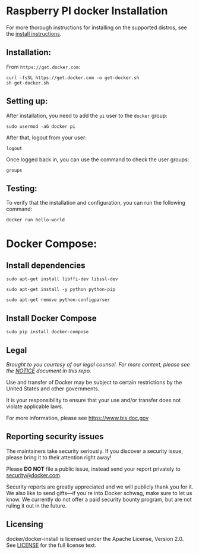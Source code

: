 # Raspberry PI docker Installation
 
For more thorough instructions for installing
on the supported distros, see the [install
instructions](https://docs.docker.com/engine/installation/).


## Installation:

From `https://get.docker.com`:
```shell
curl -fsSL https://get.docker.com -o get-docker.sh
sh get-docker.sh
```

## Setting up:

After installation, you need to add the `pi` user to the `docker` group:

```shell
sudo usermod -aG docker pi
```

After that, logout from your user:
```shell
logout
```

Once logged back in, you can use the command to check the user groups:
```shell
groups
```

## Testing:

To verify that the installation and configuration, you can run the following command:

```shell
docker run hello-world
```

# Docker Compose:

## Install dependencies

```shell
sudo apt-get install libffi-dev libssl-dev

sudo apt-get install -y python python-pip

sudo apt-get remove python-configparser
```

## Install Docker Compose

```shell
sudo pip install docker-compose
```

## Legal
*Brought to you courtesy of our legal counsel. For more context,
please see the [NOTICE](NOTICE) document in this repo.*

Use and transfer of Docker may be subject to certain restrictions by the
United States and other governments.

It is your responsibility to ensure that your use and/or transfer does not
violate applicable laws.

For more information, please see https://www.bis.doc.gov

## Reporting security issues

The maintainers take security seriously. If you discover a security issue,
please bring it to their attention right away!

Please **DO NOT** file a public issue, instead send your report privately to
[security@docker.com](mailto:security@docker.com).

Security reports are greatly appreciated and we will publicly thank you for it.
We also like to send gifts—if you`re into Docker schwag, make sure to let
us know. We currently do not offer a paid security bounty program, but are not
ruling it out in the future.

## Licensing

docker/docker-install is licensed under the Apache License, Version 2.0.
See [LICENSE](LICENSE) for the full license text.
